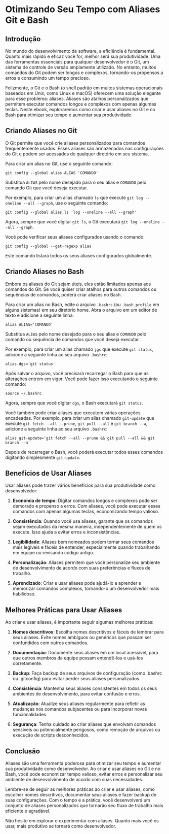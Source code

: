 # Otimizando Seu Tempo com Aliases Git e Bash

## Introdução

No mundo do desenvolvimento de software, a eficiência é fundamental. Quanto mais rápido e eficaz você for, melhor será sua produtividade. Uma das ferramentas essenciais para qualquer desenvolvedor é o Git, um sistema de controle de versão amplamente utilizado. No entanto, muitos comandos do Git podem ser longos e complexos, tornando-os propensos a erros e consumindo um tempo precioso.

Felizmente, o Git e o Bash (o shell padrão em muitos sistemas operacionais baseados em Unix, como Linux e macOS) oferecem uma solução elegante para esse problema: aliases. Aliases são atalhos personalizados que permitem executar comandos longos e complexos com apenas algumas teclas. Neste ebook, exploraremos como criar e usar aliases no Git e no Bash para otimizar seu tempo e aumentar sua produtividade.

## Criando Aliases no Git

O Git permite que você crie aliases personalizados para comandos frequentemente usados. Esses aliases são armazenados nas configurações do Git e podem ser acessados de qualquer diretório em seu sistema.

Para criar um alias no Git, use o seguinte comando:
```
git config --global alias.ALIAS 'COMANDO'
```
Substitua ```ALIAS``` pelo nome desejado para o seu alias e ```COMANDO``` pelo comando Git que você deseja executar.

Por exemplo, para criar um alias chamado ```ls``` que execute ```git log --oneline --all --graph```, use o seguinte comando:
```
git config --global alias.ls 'log --oneline --all --graph'
```

Agora, sempre que você digitar ```git ls```, o Git executará ```git log --oneline --all --graph```.

Você pode verificar seus aliases configurados usando o comando:
```
git config --global --get-regexp alias
```

Este comando listará todos os seus aliases configurados globalmente.

## Criando Aliases no Bash

Embora os aliases do Git sejam úteis, eles estão limitados apenas aos comandos do Git. Se você quiser criar atalhos para outros comandos ou sequências de comandos, poderá criar aliases no Bash.

Para criar um alias no Bash, edite o arquivo ```.bashrc``` (ou ```.bash_profile``` em alguns sistemas) em seu diretório home. Abra o arquivo em um editor de texto e adicione a seguinte linha:
```
alias ALIAS='COMANDO'
```

Substitua ```ALIAS``` pelo nome desejado para o seu alias e ```COMANDO``` pelo comando ou sequência de comandos que você deseja executar.

Por exemplo, para criar um alias chamado ```jgs``` que execute ```git status```, adicione a seguinte linha ao seu arquivo ```.bashrc```:
```
alias dgs='git status'
```

Após salvar o arquivo, você precisará recarregar o Bash para que as alterações entrem em vigor. Você pode fazer isso executando o seguinte comando:
```
source ~/.bashrc
```
Agora, sempre que você digitar ```dgs```, o Bash executará ```git status```.

Você também pode criar aliases que executem várias operações encadeadas. Por exemplo, para criar um alias chamado ```git-update``` que execute ```git fetch --all --prune```, ```git pull --all``` e ```git branch --a```, adicione a seguinte linha ao seu arquivo ```.bashrc```:
```
alias git-update='git fetch --all --prune && git pull --all && git branch --a'
```

Depois de recarregar o Bash, você poderá executar todos esses comandos digitando simplesmente ```git-update```.

## Benefícios de Usar Aliases
Usar aliases pode trazer vários benefícios para sua produtividade como desenvolvedor:

1. **Economia de tempo**: Digitar comandos longos e complexos pode ser demorado e propenso a erros. Com aliases, você pode executar esses comandos com apenas algumas teclas, economizando tempo valioso.

2. **Consistência**: Quando você usa aliases, garante que os comandos sejam executados da mesma maneira, independentemente de quem os execute. Isso ajuda a evitar erros e inconsistências.

3. **Legibilidade**: Aliases bem nomeados podem tornar seus comandos mais legíveis e fáceis de entender, especialmente quando trabalhando em equipe ou revisando código antigo.

4. **Personalização**: Aliases permitem que você personalize seu ambiente de desenvolvimento de acordo com suas preferências e fluxos de trabalho.

5. **Aprendizado**: Criar e usar aliases pode ajudá-lo a aprender e memorizar comandos complexos, tornando-o um desenvolvedor mais habilidoso.

## Melhores Práticas para Usar Aliases

Ao criar e usar aliases, é importante seguir algumas melhores práticas:

1. **Nomes descritivos**: Escolha nomes descritivos e fáceis de lembrar para seus aliases. Evite nomes ambíguos ou genéricos que possam ser confundidos com outros comandos.

2. **Documentação**: Documente seus aliases em um local acessível, para que outros membros da equipe possam entendê-los e usá-los corretamente.

3. **Backup**: Faça backup de seus arquivos de configuração (como .bashrc ou .gitconfig) para evitar perder seus aliases personalizados.

4. **Consistência**: Mantenha seus aliases consistentes em todos os seus ambientes de desenvolvimento, para evitar confusão e erros.

5. **Atualização**: Atualize seus aliases regularmente para refletir as mudanças nos comandos subjacentes ou para incorporar novas funcionalidades.

6. **Segurança**: Tenha cuidado ao criar aliases que envolvam comandos sensíveis ou potencialmente perigosos, como remoção de arquivos ou execução de scripts desconhecidos.

## Conclusão
Aliases são uma ferramenta poderosa para otimizar seu tempo e aumentar sua produtividade como desenvolvedor. Ao criar e usar aliases no Git e no Bash, você pode economizar tempo valioso, evitar erros e personalizar seu ambiente de desenvolvimento de acordo com suas necessidades.

Lembre-se de seguir as melhores práticas ao criar e usar aliases, como escolher nomes descritivos, documentar seus aliases e fazer backup de suas configurações. Com o tempo e a prática, você desenvolverá um conjunto de aliases personalizados que tornarão seu fluxo de trabalho mais eficiente e agradável.

Não hesite em explorar e experimentar com aliases. Quanto mais você os usar, mais produtivo se tornará como desenvolvedor.